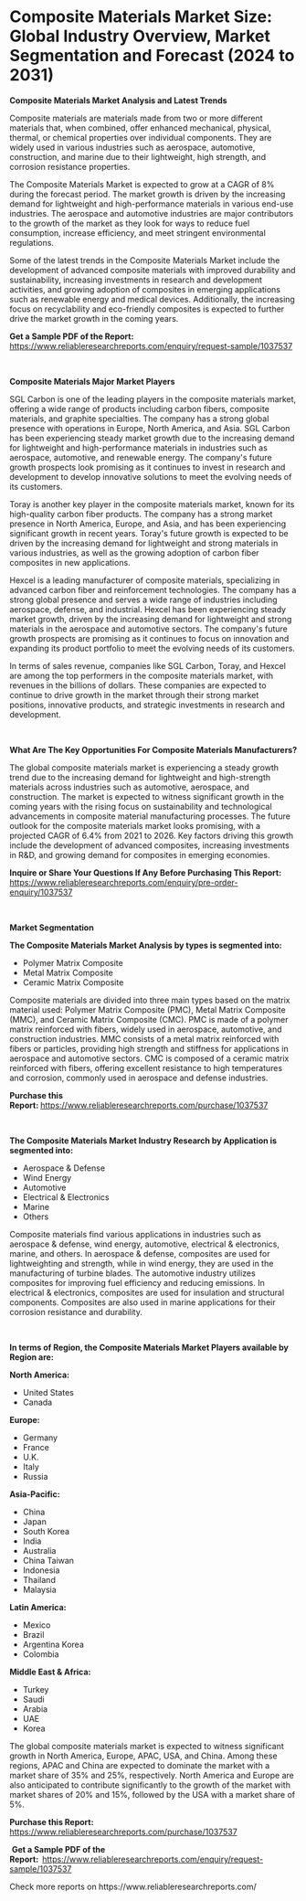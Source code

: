 <p><h1>Composite Materials Market Size: Global Industry Overview, Market Segmentation and Forecast (2024 to 2031)</h1></p><p><strong>Composite Materials Market Analysis and Latest Trends</strong></p>
<p><p>Composite materials are materials made from two or more different materials that, when combined, offer enhanced mechanical, physical, thermal, or chemical properties over individual components. They are widely used in various industries such as aerospace, automotive, construction, and marine due to their lightweight, high strength, and corrosion resistance properties.</p><p>The Composite Materials Market is expected to grow at a CAGR of 8% during the forecast period. The market growth is driven by the increasing demand for lightweight and high-performance materials in various end-use industries. The aerospace and automotive industries are major contributors to the growth of the market as they look for ways to reduce fuel consumption, increase efficiency, and meet stringent environmental regulations.</p><p>Some of the latest trends in the Composite Materials Market include the development of advanced composite materials with improved durability and sustainability, increasing investments in research and development activities, and growing adoption of composites in emerging applications such as renewable energy and medical devices. Additionally, the increasing focus on recyclability and eco-friendly composites is expected to further drive the market growth in the coming years.</p></p>
<p><strong>Get a Sample PDF of the Report:&nbsp;</strong> <a href="https://www.reliableresearchreports.com/enquiry/request-sample/1037537">https://www.reliableresearchreports.com/enquiry/request-sample/1037537</a></p>
<p>&nbsp;</p>
<p><strong>Composite Materials Major Market Players</strong></p>
<p><p>SGL Carbon is one of the leading players in the composite materials market, offering a wide range of products including carbon fibers, composite materials, and graphite specialties. The company has a strong global presence with operations in Europe, North America, and Asia. SGL Carbon has been experiencing steady market growth due to the increasing demand for lightweight and high-performance materials in industries such as aerospace, automotive, and renewable energy. The company's future growth prospects look promising as it continues to invest in research and development to develop innovative solutions to meet the evolving needs of its customers.</p><p>Toray is another key player in the composite materials market, known for its high-quality carbon fiber products. The company has a strong market presence in North America, Europe, and Asia, and has been experiencing significant growth in recent years. Toray's future growth is expected to be driven by the increasing demand for lightweight and strong materials in various industries, as well as the growing adoption of carbon fiber composites in new applications.</p><p>Hexcel is a leading manufacturer of composite materials, specializing in advanced carbon fiber and reinforcement technologies. The company has a strong global presence and serves a wide range of industries including aerospace, defense, and industrial. Hexcel has been experiencing steady market growth, driven by the increasing demand for lightweight and strong materials in the aerospace and automotive sectors. The company's future growth prospects are promising as it continues to focus on innovation and expanding its product portfolio to meet the evolving needs of its customers.</p><p>In terms of sales revenue, companies like SGL Carbon, Toray, and Hexcel are among the top performers in the composite materials market, with revenues in the billions of dollars. These companies are expected to continue to drive growth in the market through their strong market positions, innovative products, and strategic investments in research and development.</p></p>
<p>&nbsp;</p>
<p><strong>What Are The Key Opportunities For Composite Materials Manufacturers?</strong></p>
<p><p>The global composite materials market is experiencing a steady growth trend due to the increasing demand for lightweight and high-strength materials across industries such as automotive, aerospace, and construction. The market is expected to witness significant growth in the coming years with the rising focus on sustainability and technological advancements in composite material manufacturing processes. The future outlook for the composite materials market looks promising, with a projected CAGR of 6.4% from 2021 to 2026. Key factors driving this growth include the development of advanced composites, increasing investments in R&D, and growing demand for composites in emerging economies.</p></p>
<p><strong>Inquire or Share Your Questions If Any Before Purchasing This Report:</strong> <a href="https://www.reliableresearchreports.com/enquiry/pre-order-enquiry/1037537">https://www.reliableresearchreports.com/enquiry/pre-order-enquiry/1037537</a></p>
<p>&nbsp;</p>
<p><strong>Market Segmentation</strong></p>
<p><strong>The Composite Materials Market Analysis by types is segmented into:</strong></p>
<p><ul><li>Polymer Matrix Composite</li><li>Metal Matrix Composite</li><li>Ceramic Matrix Composite</li></ul></p>
<p><p>Composite materials are divided into three main types based on the matrix material used: Polymer Matrix Composite (PMC), Metal Matrix Composite (MMC), and Ceramic Matrix Composite (CMC). PMC is made of a polymer matrix reinforced with fibers, widely used in aerospace, automotive, and construction industries. MMC consists of a metal matrix reinforced with fibers or particles, providing high strength and stiffness for applications in aerospace and automotive sectors. CMC is composed of a ceramic matrix reinforced with fibers, offering excellent resistance to high temperatures and corrosion, commonly used in aerospace and defense industries.</p></p>
<p><strong>Purchase this Report:&nbsp;</strong><a href="https://www.reliableresearchreports.com/purchase/1037537">https://www.reliableresearchreports.com/purchase/1037537</a></p>
<p>&nbsp;</p>
<p><strong>The Composite Materials Market Industry Research by Application is segmented into:</strong></p>
<p><ul><li>Aerospace & Defense</li><li>Wind Energy</li><li>Automotive</li><li>Electrical & Electronics</li><li>Marine</li><li>Others</li></ul></p>
<p><p>Composite materials find various applications in industries such as aerospace & defense, wind energy, automotive, electrical & electronics, marine, and others. In aerospace & defense, composites are used for lightweighting and strength, while in wind energy, they are used in the manufacturing of turbine blades. The automotive industry utilizes composites for improving fuel efficiency and reducing emissions. In electrical & electronics, composites are used for insulation and structural components. Composites are also used in marine applications for their corrosion resistance and durability.</p></p>
<p>&nbsp;</p>
<p><strong>In terms of Region, the Composite Materials Market Players available by Region are:</strong></p>
<p>
    <p> <strong> North America: </strong>
        <ul>
            <li>United States</li>
            <li>Canada</li>
        </ul>
        </p> 
    <p> <strong> Europe: </strong>
        <ul>
            <li>Germany</li>
            <li>France</li>
            <li>U.K.</li>
            <li>Italy</li>
            <li>Russia</li>
        </ul>
        </p> 
    <p> <strong> Asia-Pacific: </strong>
        <ul>
            <li>China</li>
            <li>Japan</li>
            <li>South Korea</li>
            <li>India</li>
            <li>Australia</li>
            <li>China Taiwan</li>
            <li>Indonesia</li>
            <li>Thailand</li>
            <li>Malaysia</li>
        </ul>
        </p> 
    <p> <strong> Latin America: </strong>
        <ul>
            <li>Mexico</li>
            <li>Brazil</li>
            <li>Argentina Korea</li>
            <li>Colombia</li>
        </ul>
        </p> 
    <p> <strong> Middle East & Africa: </strong>
        <ul>
            <li>Turkey</li>
            <li>Saudi</li>
            <li>Arabia</li>
            <li>UAE</li>
            <li>Korea</li>
        </ul>
    </p>
    </p>
<p><p>The global composite materials market is expected to witness significant growth in North America, Europe, APAC, USA, and China. Among these regions, APAC and China are expected to dominate the market with a market share of 35% and 25%, respectively. North America and Europe are also anticipated to contribute significantly to the growth of the market with market shares of 20% and 15%, followed by the USA with a market share of 5%.</p></p>
<p><strong>Purchase this Report: </strong><a href="https://www.reliableresearchreports.com/purchase/1037537">https://www.reliableresearchreports.com/purchase/1037537</a></p>
<p>&nbsp;<strong>Get a Sample PDF of the Report:&nbsp;&nbsp;</strong><a href="https://www.reliableresearchreports.com/enquiry/request-sample/1037537">https://www.reliableresearchreports.com/enquiry/request-sample/1037537</a></p>
<p><strong></strong></p>
<p>Check more reports on https://www.reliableresearchreports.com/</p>